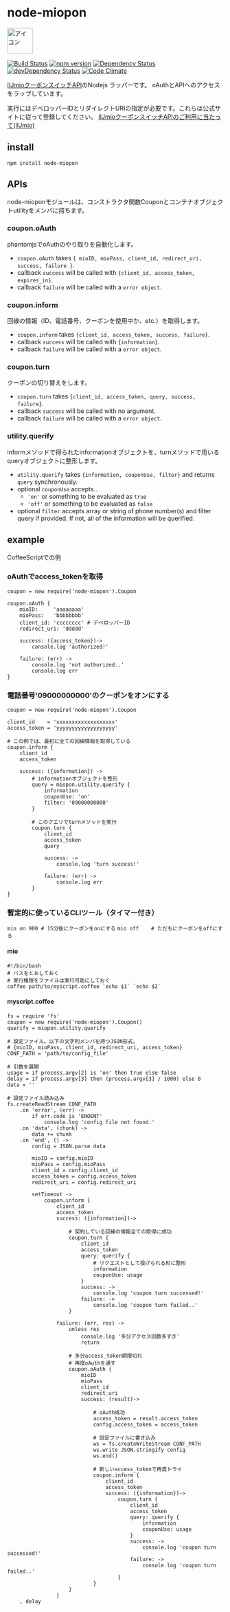 # node-miopon

[<img src="icon.png" width="60" alt="アイコン">](https://www.npmjs.com/package/node-miopon
)

[![Build Status](https://travis-ci.org/KamataRyo/node-miopon.svg?branch=master)](https://travis-ci.org/KamataRyo/node-miopon)
[![npm version](https://badge.fury.io/js/node-miopon.svg)](https://badge.fury.io/js/node-miopon)
[![Dependency Status](https://david-dm.org/kamataryo/node-miopon.svg)](https://david-dm.org/kamataryo/node-miopon)
[![devDependency Status](https://david-dm.org/kamataryo/node-miopon/dev-status.svg)](https://david-dm.org/kamataryo/node-miopon#info=devDependencies)
[![Code Climate](https://codeclimate.com/github/KamataRyo/node-miopon/badges/gpa.svg)](https://codeclimate.com/github/KamataRyo/node-miopon)

[IIJmioクーポンスイッチAPI](https://www.iijmio.jp/hdd/coupon/mioponapi.jsp)のNodejs ラッパーです。
oAuthとAPIへのアクセスをラップしています。

実行にはデベロッパーIDとリダイレクトURIの指定が必要です。これらは公式サイトに従って登録してください。
[IIJmioクーポンスイッチAPIのご利用に当たって(IIJmio)](https://www.iijmio.jp/hdd/coupon/mioponapi.jsp#goriyou)


## install
`npm install node-miopon`

## APIs
node-mioponモジュールは、コンストラクタ関数Couponとコンテナオブジェクトutilityをメンバに持ちます。

### coupon.oAuth
phantomjsでoAuthのやり取りを自動化します。
- `coupon.oAuth` takes `{ mioID, mioPass, client_id, redirect_uri, success, failure }`.
- callback `success` will be called with `{client_id, access_token, expires_in}`.
- callback `failure`  will be called with a `error object`.

### coupon.inform
回線の情報（ID、電話番号、クーポンを使用中か、etc.）を取得します。
- `coupon.inform` takes `{client_id, access_token, success, failure}`.
- callback `success` will be called with `{information}`.
- callback `failure`  will be called with a `error object`.

### coupon.turn
クーポンの切り替えをします。
- `coupon.turn` takes `{client_id, access_token, query, success, failure}`.
- callback `success` will be called with no argument.
- callback `failure`  will be called with a `error object`.

### utility.querify
informメソッドで得られたinformationオブジェクトを、turnメソッドで用いるqueryオブジェクトに整形します。
- `utility.querify` takes `{information, couponUse, filter}` and returns `query` synchronously.
- optional `couponUse` accepts..
    + `'on'` or something to be evaluated as `true`
    + `'off'` or something to be evaluated as `false`
- optional `filter` accepts array or string of phone number(s) and filter query if provided. If not, all of the information will be querified.


## example
CoffeeScriptでの例

### oAuthでaccess_tokenを取得
    coupon = new require('node-miopon').Coupon

    coupon.oAuth {
        mioID:     'aaaaaaaa'
        mioPass:   'bbbbbbbb'
        client_id: 'cccccccc' # デベロッパーID
        redirect_uri: 'ddddd'

        success: ({access_token})->
            console.log 'authorized!'

        failure: (err) ->
            console.log 'not authorized..'
            console.log err
    }


### 電話番号'09000000000'のクーポンをオンにする
    coupon = new require('node-miopon').Coupon

    client_id    = 'xxxxxxxxxxxxxxxxxxx'
    access_token = 'yyyyyyyyyyyyyyyyyyy'

    # この例では、最初に全ての回線情報を取得している
    coupon.inform {
        client_id
        access_token

        success: ({information}) ->
            # informationオブジェクトを整形
            query = miopon.utility.querify {
                information
                couponUse: 'on'
                filter: '09000000000'
            }

            # このクエリでturnメソッドを実行
            coupon.turn {
                client_id
                access_token
                query

                success: ->
                    console.log 'turn success!'

                failure: (err) ->
                    console.log err
            }
    }


### 暫定的に使っているCLIツール（タイマー付き）
`mio on 900 # 15分後にクーポンをonにする`
`mio off    # ただちにクーポンをoffにする`

#### mio
    #!/bin/bash
    # パスをとおしておく
    # 実行権限をファイルは実行可能にしておく
    coffee path/to/myscript.coffee `echo $1` `echo $2`

#### myscript.coffee
    fs = require 'fs'
    coupon = new require('node-miopon').Coupon()
    querify = miopon.utility.querify

    # 設定ファイル。以下の文字列メンバを持つJSON形式。
    # {mioID, mioPass, client_id, redirect_uri, access_token}
    CONF_PATH = 'path/to/config_file'

    # 引数を展開
    usage = if process.argv[2] is 'on' then true else false
    delay = if process.argv[3] then (process.argv[3] / 1000) else 0
    data = ''

    # 設定ファイル読み込み
    fs.createReadStream CONF_PATH
        .on 'error', (err) ->
            if err.code is 'ENOENT'
                console.log 'config file not found.'
        .on 'data', (chunk) ->
            data += chunk
        .on 'end', () ->
            config = JSON.parse data

            mioID = config.mioID
            mioPass = config.mioPass
            client_id = config.client_id
            access_token = config.access_token
            redirect_uri = config.redirect_uri

            setTimeout ->
                coupon.inform {
                    client_id
                    access_token
                    success: ({information})->

                        # 契約している回線の情報全ての取得に成功
                        coupon.turn {
                            client_id
                            access_token
                            query: querify {
                                # リクエストとして投げられる形に整形
                                information
                                couponUse: usage
                            }
                            success: ->
                                console.log 'coupon turn successed!'
                            failure: ->
                                console.log 'coupon turn failed..'
                        }

                    failure: (err, res) ->
                        unless res
                            console.log '多分アクセス回数多すぎ'
                            return

                        # 多分access_token期限切れ
                        # 再度oAuthを通す
                        coupon.oAuth {
                            mioID
                            mioPass
                            client_id
                            redirect_uri
                            success: (result)->

                                # oAuth成功
                                access_token = result.access_token
                                config.access_token = access_token

                                # 設定ファイルに書き込み
                                ws = fs.createWriteStream CONF_PATH
                                ws.write JSON.stringify config
                                ws.end()

                                # 新しいaccess_tokenで再度トライ
                                coupon.inform {
                                    client_id
                                    access_token
                                    success: ({information})->
                                        coupon.turn {
                                            client_id
                                            access_token
                                            query: querify {
                                                information
                                                couponUse: usage
                                            }
                                            success: ->
                                                console.log 'coupon turn successed!'
                                            failure: ->
                                                console.log 'coupon turn failed..'
                                        }
                                }
                        }
                    }
        , delay
